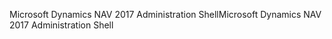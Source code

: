 <span data-ttu-id="eab25-101">Microsoft Dynamics NAV 2017 Administration Shell</span><span class="sxs-lookup"><span data-stu-id="eab25-101">Microsoft Dynamics NAV 2017 Administration Shell</span></span>
